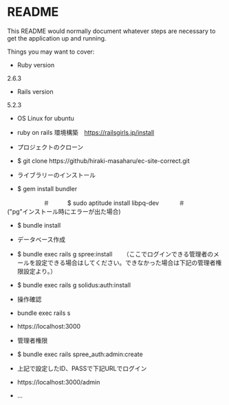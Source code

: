 # README

This README would normally document whatever steps are necessary to get the
application up and running.

Things you may want to cover:

* Ruby version

2.6.3

*  Rails version

5.2.3

* OS Linux for ubuntu

* ruby on rails 環境構築　https://railsgirls.jp/install

* プロジェクトのクローン

* $ git clone https://github/hiraki-masaharu/ec-site-correct.git

* ライブラリーのインストール

* $ gem install bundler

　　　　　　＃　　　$ sudo aptitude install libpq-dev
      　　　＃　　　　("pg"インストール時にエラーが出た場合)

* $ bundle install

* データベース作成

* $ bundle exec rails g spree:install
　　（ここでログインできる管理者のメールを設定できる場合はしてください。できなかった場合は下記の管理者権限設定より。）

* $ bundle exec rails g solidus:auth:install

* 操作確認

* bundle exec rails s

* https://localhost:3000

* 管理者権限

* $ bundle exec rails spree_auth:admin:create

* 上記で設定したID、PASSで下記URLでログイン

* https://localhost:3000/admin


* ...
